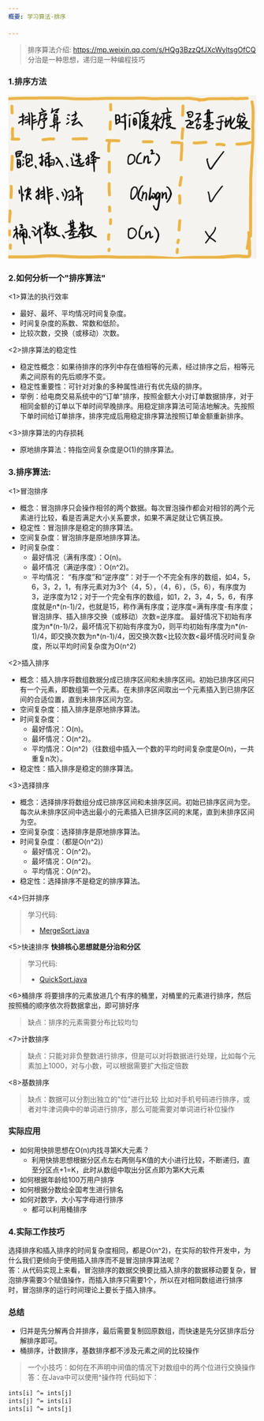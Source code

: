 ```yaml
---
概要: 学习算法-排序

---
```


> 排序算法介绍: https://mp.weixin.qq.com/s/HQg3BzzQfJXcWyltsgOfCQ
> 分治是一种思想，递归是一种编程技巧

### 1.排序方法
  ![img.png](排序算法.png)

### 2.如何分析一个"排序算法"
<1>算法的执行效率
- 最好、最坏、平均情况时间复杂度。
- 时间复杂度的系数、常数和低阶。
- 比较次数，交换（或移动）次数。    

<2>排序算法的稳定性  
- 稳定性概念：如果待排序的序列中存在值相等的元素，经过排序之后，相等元素之间原有的先后顺序不变。
- 稳定性重要性：可针对对象的多种属性进行有优先级的排序。
- 举例：给电商交易系统中的“订单”排序，按照金额大小对订单数据排序，对于相同金额的订单以下单时间早晚排序。用稳定排序算法可简洁地解决。先按照下单时间给订单排序，排序完成后用稳定排序算法按照订单金额重新排序。

<3>排序算法的内存损耗  
- 原地排序算法：特指空间复杂度是O(1)的排序算法。

### 3.排序算法:
<1>冒泡排序
- 概念：冒泡排序只会操作相邻的两个数据。每次冒泡操作都会对相邻的两个元素进行比较，看是否满足大小关系要求，如果不满足就让它俩互换。
- 稳定性：冒泡排序是稳定的排序算法。
- 空间复杂度：冒泡排序是原地排序算法。
- 时间复杂度：
  - 最好情况（满有序度）：O(n)。
  - 最坏情况（满逆序度）：O(n^2)。
  - 平均情况：
       “有序度”和“逆序度”：对于一个不完全有序的数组，如4，5，6，3，2，1，有序元素对为3个（4，5），（4，6），（5，6），有序度为3，逆序度为12；对于一个完全有序的数组，如1，2，3，4，5，6，有序度就是n*(n-1)/2，也就是15，称作满有序度；逆序度=满有序度-有序度；冒泡排序、插入排序交换（或移动）次数=逆序度。
       最好情况下初始有序度为n*(n-1)/2，最坏情况下初始有序度为0，则平均初始有序度为n*(n-1)/4，即交换次数为n*(n-1)/4，因交换次数<比较次数<最坏情况时间复杂度，所以平均时间复杂度为O(n^2)

<2>插入排序
- 概念：插入排序将数组数据分成已排序区间和未排序区间。初始已排序区间只有一个元素，即数组第一个元素。在未排序区间取出一个元素插入到已排序区间的合适位置，直到未排序区间为空。
- 空间复杂度：插入排序是原地排序算法。
- 时间复杂度：
  - 最好情况：O(n)。
  - 最坏情况：O(n^2)。
  - 平均情况：O(n^2)（往数组中插入一个数的平均时间复杂度是O(n)，一共重复n次）。
- 稳定性：插入排序是稳定的排序算法。

<3>选择排序
- 概念：选择排序将数组分成已排序区间和未排序区间。初始已排序区间为空。每次从未排序区间中选出最小的元素插入已排序区间的末尾，直到未排序区间为空。
- 空间复杂度：选择排序是原地排序算法。
- 时间复杂度：（都是O(n^2)）
  - 最好情况：O(n^2)。
  - 最坏情况：O(n^2)。
  - 平均情况：O(n^2)。
- 稳定性：选择排序不是稳定的排序算法。

<4>归并排序 
> 学习代码:
> * [MergeSort.java](MergeSort.java)

<5>快速排序
**快排核心思想就是分治和分区**

> 学习代码:
> * [QuickSort.java](QuickSort.java)   

<6>桶排序
将要排序的元素放进几个有序的桶里，对桶里的元素进行排序，然后按照桶的顺序依次将数据拿出，即可排好序
> 缺点：排序的元素需要分布比较均匀

<7>计数排序
> 缺点：只能对非负整数进行排序，但是可以对将数据进行处理，比如每个元素加上1000，对与小数，可以根据需要扩大指定倍数

<8>基数排序
> 缺点：数据可以分割出独立的"位"进行比较
比如对手机号码进行排序，或者对牛津词典中的单词进行排序，那么可能需要对单词进行补位操作


>
>
### 实际应用
- 如何用快排思想在O(n)内找寻第K大元素？
  - 利用快排思想根据分区点左右两侧与K值的大小进行比较，不断递归，直至分区点+1=K，此时从数组中取出分区点即为第K大元素
- 如何根据年龄给100万用户排序
- 如何根据分数给全国考生进行排名
- 如何对数字，大小写字母进行排序
  - 都可以利用桶排序







### 4.实际工作技巧
选择排序和插入排序的时间复杂度相同，都是O(n^2)，在实际的软件开发中，为什么我们更倾向于使用插入排序而不是冒泡排序算法呢？   
答：从代码实现上来看，冒泡排序的数据交换要比插入排序的数据移动要复杂，冒泡排序需要3个赋值操作，而插入排序只需要1个，所以在对相同数组进行排序时，冒泡排序的运行时间理论上要长于插入排序。


### 总结
- 归并是先分解再合并排序，最后需要复制回原数组，而快速是先分区排序后分解排序即可。
- 桶排序，计数排序，基数排序都不涉及元素之间的比较操作

> 一个小技巧：如何在不声明中间值的情况下对数组中的两个位进行交换操作
> 答：在Java中可以使用^操作符
> 代码如下：
```
ints[i] ^= ints[j]
ints[j] ^= ints[i]
ints[i] ^= ints[j]
```

